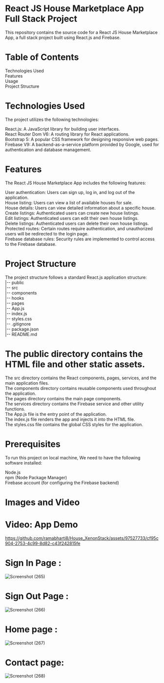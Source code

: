 # React JS House Marketplace App Full Stack Project
This repository contains the source code for a React JS House Marketplace App, a full stack project built using React.js and Firebase. <br />

# Table of Contents
Technologies Used<br />
Features<br />
Usage<br />
Project Structure<br />

# Technologies Used
The project utilizes the following technologies:<br />

React.js: A JavaScript library for building user interfaces.<br />
React Router Dom V6: A routing library for React applications.<br />
Bootstrap 5: A popular CSS framework for designing responsive web pages.<br />
Firebase V9: A backend-as-a-service platform provided by Google, used for authentication and database management.<br />

# Features
The React JS House Marketplace App includes the following features:<br />

User authentication: Users can sign up, log in, and log out of the application.<br />
House listing: Users can view a list of available houses for sale.<br />
House details: Users can view detailed information about a specific house.<br />
Create listings: Authenticated users can create new house listings.<br />
Edit listings: Authenticated users can edit their own house listings.<br />
Delete listings: Authenticated users can delete their own house listings.<br />
Protected routes: Certain routes require authentication, and unauthorized users will be redirected to the login page.<br />
Firebase database rules: Security rules are implemented to control access to the Firebase database.<br />

# Project Structure
The project structure follows a standard React.js application structure:<br />
|-- public<br />
|-- src<br />
	|-- components<br />
	|-- hooks<br />
	|-- pages<br />
	|-- App.js<br />
	|-- index.js<br />
    |-- styles.css<br />
|-- .gitignore<br />
|-- package.json<br />
|-- README.md<br />

# The public directory contains the HTML file and other static assets.
The src directory contains the React components, pages, services, and the main application files.<br />
The components directory contains reusable components used throughout the application.<br />
The pages directory contains the main page components.<br />
The services directory contains the Firebase service and other utility functions.<br />
The App.js file is the entry point of the application.<br />
The index.js file renders the app and injects it into the HTML file.<br />
The styles.css file contains the global CSS styles for the application.<br />

# Prerequisites
To run this project on local machine, We need to have the following software installed:<br />

Node.js<br />
npm (Node Package Manager)<br />
Firebase account (for configuring the Firebase backend)<br />

# Images and Video
# Video: App Demo<br />
https://github.com/ramabharti8/House_XenonStack/assets/97527733/cf95c904-2753-4c99-8d82-c43f242815fe

# Sign In Page :<br /> 
![Screenshot (265)](https://github.com/ramabharti8/House_XenonStack/assets/97527733/b8be03e5-bbb5-453a-8df8-9f6df1703ad7) <br /> 

# Sign Out Page :<br /> 
![Screenshot (266)](https://github.com/ramabharti8/House_XenonStack/assets/97527733/4d964040-ad07-4a6b-89c2-4f132b79f9b7)<br /> 

# Home page :<br /> 
![Screenshot (267)](https://github.com/ramabharti8/House_XenonStack/assets/97527733/b77ab0b5-3d50-465b-b6eb-aa1854e0a657)<br /> 

# Contact page: <br /> 
![Screenshot (268)](https://github.com/ramabharti8/House_XenonStack/assets/97527733/b11c5c3d-f05c-427e-8f84-98b5a5a088dd)


